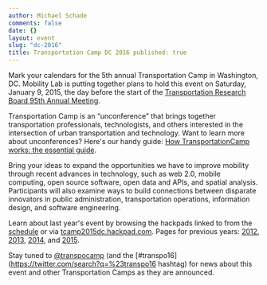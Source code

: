 ```yaml
---
author: Michael Schade
comments: false
date: {}
layout: event
slug: "dc-2016"
title: Transportation Camp DC 2016 published: true
---
```

Mark your calendars for the 5th annual Transportation Camp in Washington, DC. Mobility Lab is putting together plans to hold this event on Saturday, January 9, 2015, the day before the start of the [Transportation Research Board 95th Annual Meeting](http://www.trb.org/AnnualMeeting/AnnualMeeting.aspx). 

Transportation Camp is an “unconference” that brings together transportation professionals, technologists, and others interested in the intersection of urban transportation and technology. Want to learn more about unconferences? Here's our handy guide: [How TransportationCamp works: the essential guide](http://transportationcamp.org/2011/02/how-transportationcamp-works-the-essential-guide/).

Bring your ideas to expand the opportunities we have to improve mobility through recent advances in technology, such as web 2.0, mobile computing, open source software, open data and APIs, and spatial analysis. Participants will also examine ways to build connections between disparate innovators in public administration, transportation operations, information design, and software engineering. 

Learn about last year's event by browsing the hackpads linked to from the [schedule](http://transportationcamp.org/events/dc-2015/schedule.html) or via [tcamp2015dc.hackpad.com](https://tcamp2015dc.hackpad.com/). Pages for previous years: [2012](http://transportationcamp.org/events/dc/), [2013](http://transportationcamp.org/events/dc-2013/), [2014](http://transportationcamp.org/events/dc-2014/), and [2015](http://transportationcamp.org/events/dc-2015/). 

Stay tuned to [@transpocamp](https://twitter.com/transpocamp) (and the [#transpo16](https://twitter.com/search?q=%23transpo16 hashtag) for news about this event and other Transportation Camps as they are announced.
 